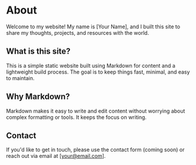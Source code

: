 # About

Welcome to my website! My name is [Your Name], and I built this site to share my thoughts, projects, and resources with the world.

## What is this site?

This is a simple static website built using Markdown for content and a lightweight build process. The goal is to keep things fast, minimal, and easy to maintain.

## Why Markdown?

Markdown makes it easy to write and edit content without worrying about complex formatting or tools. It keeps the focus on writing.

## Contact

If you'd like to get in touch, please use the contact form (coming soon) or reach out via email at [your@email.com]. 